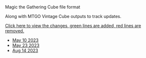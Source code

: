 Magic the Gathering Cube file format

Along with MTGO Vintage Cube outputs to track updates.

[Click here to view the changes, green lines are added, red lines are removed.](https://github.com/phever/mtgo-vintage-cube/commits/master/no_type_sorting.txt)

 * [May 10 2023](https://github.com/phever/mtgo-vintage-cube/commit/08bb7b9f3cc2c63fd66b8c79b46acf5702531b66)
 * [May 23 2023](https://github.com/phever/mtgo-vintage-cube/commit/996c3c919094bf359b53ce8d4a96ccb41d615275)
 * [Aug 14 2023](https://github.com/phever/mtgo-vintage-cube/commit/cd65af180ca1c59f826679b21e74589c2bf24ddc)
